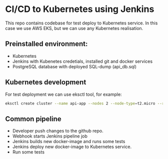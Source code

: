 # CI/CD to Kubernetes using Jenkins
This repo contains codebase for test deploy to Kubernetes service.
In this case we use AWS EKS, but we can use any Kubernetes realisation.

## Preinstalled environment:
- Kubernetes
- Jenkins with Kubenetes credetials, installed git and docker services
- PostgreSQL database with deployed SQL-dump (api_db.sql)


## Kubernetes development

For test deployment we can use eksctl tool, for example:
```bash
eksctl create cluster --name api-app --nodes 2 --node-type=t2.micro --region us-east-1 --zones=us-east-1a,us-east-1b
```

## Common pipeline
- Developer push changes to the github repo.
- Webhook starts Jenkins pipeline job
- Jenkins builds new docker-image and runs some tests
- Jenkins deploy new docker-image to Kubernetes service.
- Run some tests

